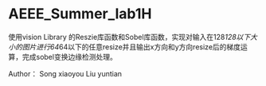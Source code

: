 # AEEE_Summer_lab1H
使用vision Library 的Reszie库函数和Sobel库函数，实现对输入在128*128以下大小的图片进行64*64以下的任意resize并且输出x方向和y方向resize后的梯度运算，完成sobel变换边缘检测处理。






Author：
     Song xiaoyou 
     Liu yuntian
